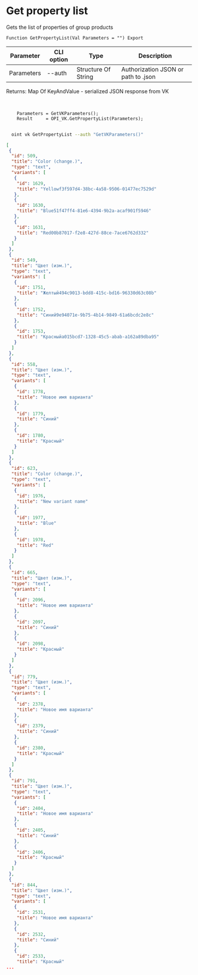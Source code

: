 ﻿---
sidebar_position: 1
---

# Get property list
 Gets the list of properties of group products



`Function GetPropertyList(Val Parameters = "") Export`

  | Parameter | CLI option | Type | Description |
  |-|-|-|-|
  | Parameters | --auth | Structure Of String | Authorization JSON or path to .json |

  
  Returns:  Map Of KeyAndValue - serialized JSON response from VK

<br/>




```bsl title="Code example"
    Parameters = GetVKParameters();
    Result     = OPI_VK.GetPropertyList(Parameters);
```



```sh title="CLI command example"
    
  oint vk GetPropertyList --auth "GetVKParameters()"

```

```json title="Result"
[
 {
  "id": 509,
  "title": "Color (change.)",
  "type": "text",
  "variants": [
   {
    "id": 1629,
    "title": "Yellowf3f597d4-38bc-4a58-9506-01477ec7529d"
   },
   {
    "id": 1630,
    "title": "Blue51f47ff4-81e6-4394-9b2a-acaf901f5946"
   },
   {
    "id": 1631,
    "title": "Red00b87017-f2e8-427d-88ce-7ace6762d332"
   }
  ]
 },
 {
  "id": 549,
  "title": "Цвет (изм.)",
  "type": "text",
  "variants": [
   {
    "id": 1751,
    "title": "Желтый494c9013-bdd8-415c-bd16-96330d63c08b"
   },
   {
    "id": 1752,
    "title": "Синий9e94071e-9b75-4b14-9849-61a6bcdc2e8c"
   },
   {
    "id": 1753,
    "title": "Красныйa015bcd7-1328-45c5-abab-a162a89dba95"
   }
  ]
 },
 {
  "id": 558,
  "title": "Цвет (изм.)",
  "type": "text",
  "variants": [
   {
    "id": 1778,
    "title": "Новое имя варианта"
   },
   {
    "id": 1779,
    "title": "Синий"
   },
   {
    "id": 1780,
    "title": "Красный"
   }
  ]
 },
 {
  "id": 623,
  "title": "Color (change.)",
  "type": "text",
  "variants": [
   {
    "id": 1976,
    "title": "New variant name"
   },
   {
    "id": 1977,
    "title": "Blue"
   },
   {
    "id": 1978,
    "title": "Red"
   }
  ]
 },
 {
  "id": 665,
  "title": "Цвет (изм.)",
  "type": "text",
  "variants": [
   {
    "id": 2096,
    "title": "Новое имя варианта"
   },
   {
    "id": 2097,
    "title": "Синий"
   },
   {
    "id": 2098,
    "title": "Красный"
   }
  ]
 },
 {
  "id": 779,
  "title": "Цвет (изм.)",
  "type": "text",
  "variants": [
   {
    "id": 2378,
    "title": "Новое имя варианта"
   },
   {
    "id": 2379,
    "title": "Синий"
   },
   {
    "id": 2380,
    "title": "Красный"
   }
  ]
 },
 {
  "id": 791,
  "title": "Цвет (изм.)",
  "type": "text",
  "variants": [
   {
    "id": 2404,
    "title": "Новое имя варианта"
   },
   {
    "id": 2405,
    "title": "Синий"
   },
   {
    "id": 2406,
    "title": "Красный"
   }
  ]
 },
 {
  "id": 844,
  "title": "Цвет (изм.)",
  "type": "text",
  "variants": [
   {
    "id": 2531,
    "title": "Новое имя варианта"
   },
   {
    "id": 2532,
    "title": "Синий"
   },
   {
    "id": 2533,
    "title": "Красный"
...
```
